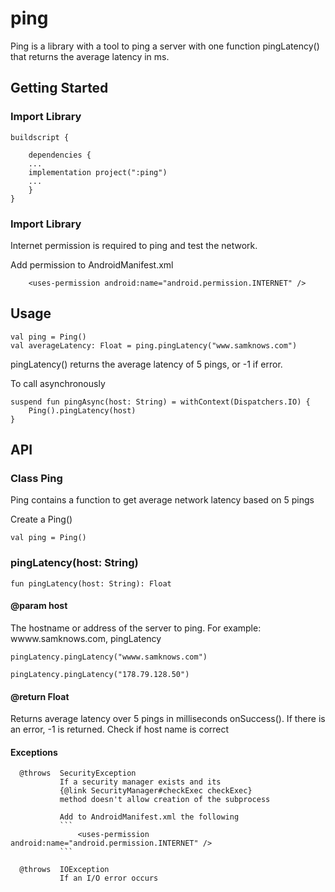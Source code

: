 # ping

Ping is a library with a tool to ping a server with one function pingLatency() that returns the average latency in ms.

## Getting Started

### Import Library

```app build.gradle
buildscript {

    dependencies {
    ...
    implementation project(":ping")
    ...
    }
}
```

### Import Library

Internet permission is required to ping and test the network.

Add permission to AndroidManifest.xml

```
    <uses-permission android:name="android.permission.INTERNET" />
```

## Usage

```
val ping = Ping()
val averageLatency: Float = ping.pingLatency("www.samknows.com")
```

pingLatency() returns the average latency of 5 pings, or -1 if error.

To call asynchronously

```
suspend fun pingAsync(host: String) = withContext(Dispatchers.IO) {
    Ping().pingLatency(host)
}     
```

## API

### Class Ping

Ping contains a function to get average network latency based on 5 pings

Create a Ping()

```
val ping = Ping()    
```

### pingLatency(host: String)

```
fun pingLatency(host: String): Float 
```

#### @param host

The hostname or address of the server to ping.  For example: wwww.samknows.com, 
pingLatency
```
pingLatency.pingLatency("wwww.samknows.com")

pingLatency.pingLatency("178.79.128.50") 
```

#### @return Float

Returns average latency over 5 pings in milliseconds onSuccess().
If there is an error, -1 is returned.  Check if host name is correct

#### Exceptions

      @throws  SecurityException
               If a security manager exists and its
               {@link SecurityManager#checkExec checkExec}
               method doesn't allow creation of the subprocess
               
               Add to AndroidManifest.xml the following
               ```
                   <uses-permission android:name="android.permission.INTERNET" />
               ```
     
      @throws  IOException
               If an I/O error occurs
     
